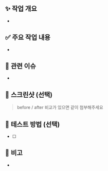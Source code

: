 ## ✨ 작업 개요
- 

## ✅ 주요 작업 내용
- 

## 🔄 관련 이슈
- 

## 📸 스크린샷 (선택)
> before / after 비교가 있으면 같이 첨부해주세요

## 🧪 테스트 방법 (선택)
- [ ] 

## 📝 비고
- 
